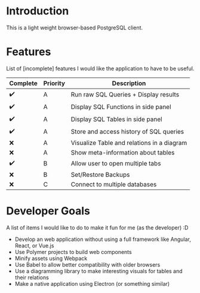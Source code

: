 # Introduction

This is a light weight browser-based PostgreSQL client.

# Features

List of [incomplete] features I would like the application to have to be useful.

Complete|Priority|Description
-|-|-
:heavy_check_mark:|A|Run raw SQL Queries + Display results
:heavy_check_mark:|A|Display SQL Functions in side panel
:heavy_check_mark:|A|Display SQL Tables in side panel
:heavy_check_mark:|A|Store and access history of SQL queries
:x:|A|Visualize Table and relations in a diagram
:x:|A|Show meta-information about tables
:heavy_check_mark:|B|Allow user to open multiple tabs
:x:|B|Set/Restore Backups
:x:|C|Connect to multiple databases

# Developer Goals

A list of items I would like to do to make it fun for me (as the developer) :D

- Develop an web application without using a full framework like Angular, React, or Vue.js
- Use Polymer projects to build web components
- Minify assets using Webpack
- Use Babel to allow better compatibility with older browsers
- Use a diagramming library to make interesting visuals for tables and their relations
- Make a native application using Electron (or something similar)
